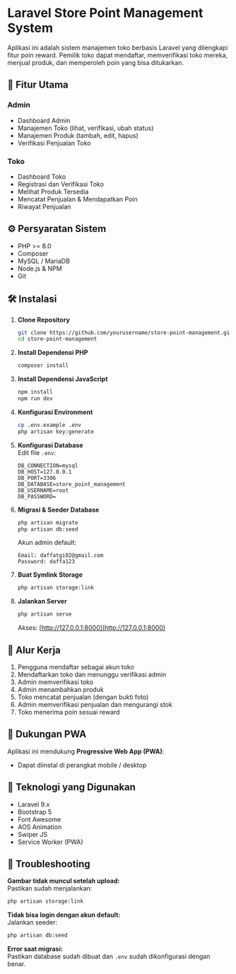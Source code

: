 
# Laravel Store Point Management System

Aplikasi ini adalah sistem manajemen toko berbasis Laravel yang dilengkapi fitur poin reward. Pemilik toko dapat mendaftar, memverifikasi toko mereka, menjual produk, dan memperoleh poin yang bisa ditukarkan.

## 🚀 Fitur Utama

### Admin
- Dashboard Admin
- Manajemen Toko (lihat, verifikasi, ubah status)
- Manajemen Produk (tambah, edit, hapus)
- Verifikasi Penjualan Toko

### Toko
- Dashboard Toko
- Registrasi dan Verifikasi Toko
- Melihat Produk Tersedia
- Mencatat Penjualan & Mendapatkan Poin
- Riwayat Penjualan

## ⚙️ Persyaratan Sistem

- PHP >= 8.0  
- Composer  
- MySQL / MariaDB  
- Node.js & NPM  
- Git  

## 🛠️ Instalasi

1. **Clone Repository**
   ```bash
   git clone https://github.com/yourusername/store-point-management.git
   cd store-point-management
   ```

2. **Install Dependensi PHP**
   ```bash
   composer install
   ```

3. **Install Dependensi JavaScript**
   ```bash
   npm install
   npm run dev
   ```

4. **Konfigurasi Environment**
   ```bash
   cp .env.example .env
   php artisan key:generate
   ```

5. **Konfigurasi Database**  
   Edit file `.env`:
   ```
   DB_CONNECTION=mysql
   DB_HOST=127.0.0.1
   DB_PORT=3306
   DB_DATABASE=store_point_management
   DB_USERNAME=root
   DB_PASSWORD=
   ```

6. **Migrasi & Seeder Database**
   ```bash
   php artisan migrate
   php artisan db:seed
   ```

   Akun admin default:
   ```
   Email: daffatgi02@gmail.com
   Password: daffa123
   ```

7. **Buat Symlink Storage**
   ```bash
   php artisan storage:link
   ```

8. **Jalankan Server**
   ```bash
   php artisan serve
   ```

   Akses: [http://127.0.0.1:8000](http://127.0.0.1:8000)

## 🧭 Alur Kerja

1. Pengguna mendaftar sebagai akun toko
2. Mendaftarkan toko dan menunggu verifikasi admin
3. Admin memverifikasi toko
4. Admin menambahkan produk
5. Toko mencatat penjualan (dengan bukti foto)
6. Admin memverifikasi penjualan dan mengurangi stok
7. Toko menerima poin sesuai reward

## 📱 Dukungan PWA

Aplikasi ini mendukung **Progressive Web App (PWA)**:  
- Dapat diinstal di perangkat mobile / desktop
  
## 🧰 Teknologi yang Digunakan

- Laravel 9.x  
- Bootstrap 5  
- Font Awesome  
- AOS Animation  
- Swiper JS  
- Service Worker (PWA)

## 🐞 Troubleshooting

**Gambar tidak muncul setelah upload:**  
Pastikan sudah menjalankan:
```bash
php artisan storage:link
```

**Tidak bisa login dengan akun default:**  
Jalankan seeder:
```bash
php artisan db:seed
```

**Error saat migrasi:**  
Pastikan database sudah dibuat dan `.env` sudah dikonfigurasi dengan benar.

